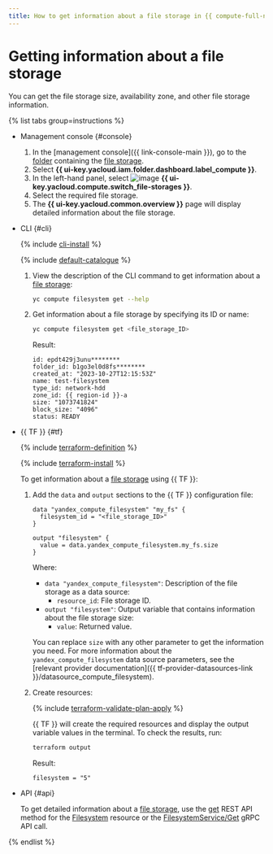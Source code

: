 ```yaml
---
title: How to get information about a file storage in {{ compute-full-name }}
---
```


# Getting information about a file storage

You can get the file storage size, availability zone, and other file storage information.

{% list tabs group=instructions %}

- Management console {#console}

  1. In the [management console]({{ link-console-main }}), go to the [folder](../../../resource-manager/concepts/resources-hierarchy.md#folder) containing the [file storage](../../concepts/filesystem.md).
  1. Select **{{ ui-key.yacloud.iam.folder.dashboard.label_compute }}**.
  1. In the left-hand panel, select ![image](../../../_assets/console-icons/nodes-right.svg) **{{ ui-key.yacloud.compute.switch_file-storages }}**.
  1. Select the required file storage.
  1. The **{{ ui-key.yacloud.common.overview }}** page will display detailed information about the file storage.

- CLI {#cli}

  {% include [cli-install](../../../_includes/cli-install.md) %}

  {% include [default-catalogue](../../../_includes/default-catalogue.md) %}

  1. View the description of the CLI command to get information about a [file storage](../../concepts/filesystem.md):

      ```bash
      yc compute filesystem get --help
      ```

  1. Get information about a file storage by specifying its ID or name:

      ```bash
      yc compute filesystem get <file_storage_ID>
      ```

      Result:

      ```text
      id: epdt429j3unu********
      folder_id: b1go3el0d8fs********
      created_at: "2023-10-27T12:15:53Z"
      name: test-filesystem
      type_id: network-hdd
      zone_id: {{ region-id }}-a
      size: "1073741824"
      block_size: "4096"
      status: READY
      ```

- {{ TF }} {#tf}

  {% include [terraform-definition](../../../_tutorials/_tutorials_includes/terraform-definition.md) %}

  {% include [terraform-install](../../../_includes/terraform-install.md) %}

  To get information about a [file storage](../../concepts/filesystem.md) using {{ TF }}:

  1. Add the `data` and `output` sections to the {{ TF }} configuration file:

      ```hcl
      data "yandex_compute_filesystem" "my_fs" {
        filesystem_id = "<file_storage_ID>"
      }

      output "filesystem" {
        value = data.yandex_compute_filesystem.my_fs.size
      }
      ```

      Where:

      * `data "yandex_compute_filesystem"`: Description of the file storage as a data source:
         * `resource_id`: File storage ID.
      * `output "filesystem"`: Output variable that contains information about the file storage size:
         * `value`: Returned value.

     You can replace `size` with any other parameter to get the information you need. For more information about the `yandex_compute_filesystem` data source parameters, see the [relevant provider documentation]({{ tf-provider-datasources-link }}/datasource_compute_filesystem).

  1. Create resources:

      {% include [terraform-validate-plan-apply](../../../_tutorials/_tutorials_includes/terraform-validate-plan-apply.md) %}

      {{ TF }} will create the required resources and display the output variable values in the terminal. To check the results, run:

      ```bash
      terraform output
      ```

      Result:

      ```text
      filesystem = "5"
      ```

- API {#api}

  To get detailed information about a [file storage](../../concepts/filesystem.md), use the [get](../../api-ref/Filesystem/get.md) REST API method for the [Filesystem](../../api-ref/Filesystem/index.md) resource or the [FilesystemService/Get](../../api-ref/grpc/Filesystem/get.md) gRPC API call.

{% endlist %}
